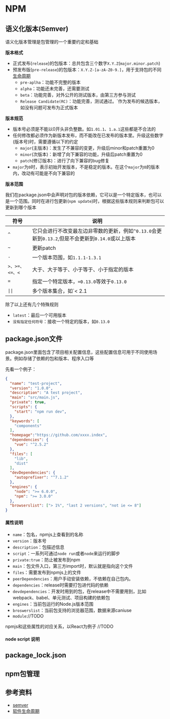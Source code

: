 # NPM

## 语义化版本(Semver)

语义化版本管理是包管理的一个重要约定和基础

**版本格式**

* 正式发布(`release`)的包版本：总共包含三个数字`X.Y.Z`(`major.minor.patch`)
* 预发布版(`pre-release`)的包版本：`X.Y.Z-[a-zA-Z0-9.]`，用于支持包的不同[生命周期](https://zh.wikipedia.org/wiki/%E8%BB%9F%E4%BB%B6%E7%89%88%E6%9C%AC%E9%80%B1%E6%9C%9F)
  * `pre-aplha`：功能不完整的版本
  * `alpha`：功能还未完善，还需要测试
  * `beta`：功能完善，对外公开的测试版本，由第三方参与测试
  * `Release Candidate(RC)`：功能完善，测试通过。`作为发布的候选版本，如没有问题可发布为正式版本

**版本规范**

* 版本号必须是不能以0开头非负整数。如`1.01.1`、`1.a.1`这些都是不合法的
* 任何修改都必须作为新版本发布，而不能改在已发布的版本里。升级这些数字(版本号)时，需要遵循以下的约定
  * `major`(主版本)：发生了不兼容的变更，升级后minor和patch重置为0
  * `minor`(次版本)：新增了向下兼容的功能，升级后patch重置为0
  * `patch`(修订版本)：进行了向下兼容的bug修复
* `major`为`0`时，表示初始开发版本，不是稳定的版本。在这个`major`为`0`的版本内，改动有可能是不向下兼容的

**版本范围**

我们在package.json中会声明对包的版本依赖，它可以是一个特定版本，也可以是一个范围。同时在进行包更新(`npm update`)时，根据这些版本规则来判断包可以更新到哪个版本

| 符号           | 说明                                                                                               |
| -------------- | -------------------------------------------------------------------------------------------------- |
| `^`            | 它只会进行不改变最左边非零数的更新，例如`^0.13.0`会更新到`0.13.2`,但是不会更新到`0.14.0`或以上版本 |
| `~`            | 更新patch                                                                                          |
| `-`            | 一个版本范围，如`1.1.1-1.3.1 `                                                                     |
| `>、>=、<=、<` | 大于、大于等于、小于等于、小于指定的版本                                                           |
| `=`            | 指定一个特定版本，`=0.13.0`等效于`0.13.0`                                                          |
| `\|\|`         | 多个版本集合，如`< 2.1 || > 2.6`                                                                   |

除了以上还有几个特殊规则
* `latest`：最后一个可用版本
* `没有指定任何符号`：接收一个特定的版本，如`0.13.0`

## package.json文件 
package.json里面包含了项目相关配置信息，这些配置信息可用于不同使用场景。例如存储了依赖的包和版本、程序入口等

先看一个例子：

```json
{
  "name": "test-project",
  "version": "1.0.0",
  "description": "A test project",
  "main": "src/main.js",
  "private": true,
  "scripts": {
    "start": "npm run dev",
  },
  "keywords": [
    "components"
  ],
  "homepage":"https://github.com/xxxx.index",
  "dependencies": {
    "vue": "^2.5.2"
  },
  "files": [
    "lib",
    "dist"
  ],
  "devDependencies": {
    "autoprefixer": "^7.1.2"
  },
  "engines": {
    "node": ">= 6.0.0",
    "npm": ">= 3.0.0"
  },
  "browserslist": ["> 1%", "last 2 versions", "not ie <= 8"]
}
```
#### 属性说明

* `name`：包名，npmjs上查看到的名称
* `version`：版本号
* `description`：包描述信息
* `script`：一系列可通过`node run`或者`node`来运行的脚步
* `private:true`：防止被发布到npm
* `main`：包文件入口，第三方import时，默认就是指向这个文件
* `files`：需要发布到npmjs上的文件
* `peerDependencies`：用户手动安装依赖，不依赖在自己包内。
* `dependencies`：release时需要打包进代码的依赖
* `devdependencies`：开发时用到的包，在release中不需要用到，比如webpack、babel、单元测试、项目构建的依赖包
* `engines`：当前包运行的Node.js版本范围
* `broswerslist`：当前包支持的浏览器范围，数据来源caniuse
* `module`://TODO

npmjs和这些属性的对应关系，以React为例子
//TODO

#### node script 说明


## package_lock.json

## npm包管理



## 参考资料

* [semver](https://semver.org/)
* [软件生命周期](https://zh.wikipedia.org/wiki/%E8%BB%9F%E4%BB%B6%E7%89%88%E6%9C%AC%E9%80%B1%E6%9C%9F)
